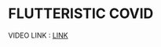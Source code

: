 # FLUTTERISTIC COVID

VIDEO LINK : [LINK](https://drive.google.com/file/d/1Al6PdmxPIglQ7s_Vb6G5OY9KNiG8o6kA/view?usp=sharing)
